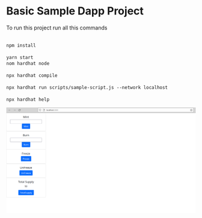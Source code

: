 # Basic Sample Dapp Project

To run this project run all this commands

```shell

npm install

yarn start
nom hardhat node

npx hardhat compile

npx hardhat run scripts/sample-script.js --network localhost 

npx hardhat help

```

![Screenshot](ss.png)
